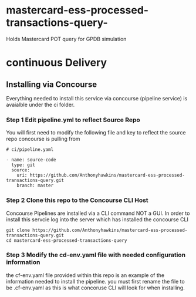 # mastercard-ess-processed-transactions-query-
Holds Mastercard POT query for GPDB simulation

# continuous Delivery

## Installing via Concourse
Everything needed to install this service via concourse (pipeline service) is avaialble under the ci folder.

### Step 1 Edit pipeline.yml to reflect Source Repo
You will first need to modify the following file and key to reflect the source repo concourse is pulling from
```
# ci/pipeline.yaml

- name: source-code
  type: git
  source:
    uri: https://github.com/Anthonyhawkins/mastercard-ess-processed-transactions-query.git
    branch: master
```

### Step 2 Clone this repo to the Concourse CLI Host
Concourse Pipelines are installed via a CLI command NOT a GUI.  In order to install this servcie log into the server which
has installed the concourse CLI

```
git clone https://github.com/Anthonyhawkins/mastercard-ess-processed-transactions-query.git
cd mastercard-ess-processed-transactions-query
```

### Step 3 Modify the cd-env.yaml file with needed configuration information
the cf-env.yaml file provided within this repo is an example of the information needed to install the pipeline.
you must first rename the file to be .cf-env.yaml as this is what concoruse CLI will look for when installing.

